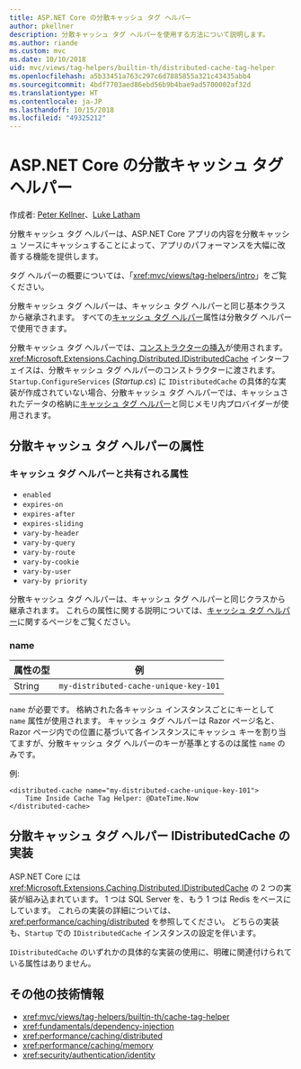 ```yaml
---
title: ASP.NET Core の分散キャッシュ タグ ヘルパー
author: pkellner
description: 分散キャッシュ タグ ヘルパーを使用する方法について説明します。
ms.author: riande
ms.custom: mvc
ms.date: 10/10/2018
uid: mvc/views/tag-helpers/builtin-th/distributed-cache-tag-helper
ms.openlocfilehash: a5b33451a763c297c6d7885855a321c43435abb4
ms.sourcegitcommit: 4bdf7703aed86ebd56b9b4bae9ad5700002af32d
ms.translationtype: HT
ms.contentlocale: ja-JP
ms.lasthandoff: 10/15/2018
ms.locfileid: "49325212"
---
```

# <a name="distributed-cache-tag-helper-in-aspnet-core"></a>ASP.NET Core の分散キャッシュ タグ ヘルパー

作成者: [Peter Kellner](http://peterkellner.net)、[Luke Latham](https://github.com/guardrex)

分散キャッシュ タグ ヘルパーは、ASP.NET Core アプリの内容を分散キャッシュ ソースにキャッシュすることによって、アプリのパフォーマンスを大幅に改善する機能を提供します。

タグ ヘルパーの概要については、「<xref:mvc/views/tag-helpers/intro>」をご覧ください。

分散キャッシュ タグ ヘルパーは、キャッシュ タグ ヘルパーと同じ基本クラスから継承されます。 すべての[キャッシュ タグ ヘルパー](xref:mvc/views/tag-helpers/builtin-th/cache-tag-helper)属性は分散タグ ヘルパーで使用できます。

分散キャッシュ タグ ヘルパーでは、[コンストラクターの挿入](xref:fundamentals/dependency-injection#constructor-injection-behavior)が使用されます。 <xref:Microsoft.Extensions.Caching.Distributed.IDistributedCache> インターフェイスは、分散キャッシュ タグ ヘルパーのコンストラクターに渡されます。 `Startup.ConfigureServices` (*Startup.cs*) に `IDistributedCache` の具体的な実装が作成されていない場合、分散キャッシュ タグ ヘルパーでは、キャッシュされたデータの格納に[キャッシュ タグ ヘルパー](xref:mvc/views/tag-helpers/builtin-th/cache-tag-helper)と同じメモリ内プロバイダーが使用されます。

## <a name="distributed-cache-tag-helper-attributes"></a>分散キャッシュ タグ ヘルパーの属性

### <a name="attributes-shared-with-the-cache-tag-helper"></a>キャッシュ タグ ヘルパーと共有される属性

* `enabled`
* `expires-on`
* `expires-after`
* `expires-sliding`
* `vary-by-header`
* `vary-by-query`
* `vary-by-route`
* `vary-by-cookie`
* `vary-by-user`
* `vary-by priority`

分散キャッシュ タグ ヘルパーは、キャッシュ タグ ヘルパーと同じクラスから継承されます。 これらの属性に関する説明については、[キャッシュ タグ ヘルパー](xref:mvc/views/tag-helpers/builtin-th/cache-tag-helper)に関するページをご覧ください。

### <a name="name"></a>name

| 属性の型 | 例                               |
| -------------- | ------------------------------------- |
| String         | `my-distributed-cache-unique-key-101` |

`name` が必要です。 格納された各キャッシュ インスタンスごとにキーとして `name` 属性が使用されます。 キャッシュ タグ ヘルパーは Razor ページ名と、Razor ページ内での位置に基づいて各インスタンスにキャッシュ キーを割り当てますが、分散キャッシュ タグ ヘルパーのキーが基準とするのは属性 `name` のみです。

例:

```cshtml
<distributed-cache name="my-distributed-cache-unique-key-101">
    Time Inside Cache Tag Helper: @DateTime.Now
</distributed-cache>
```

## <a name="distributed-cache-tag-helper-idistributedcache-implementations"></a>分散キャッシュ タグ ヘルパー IDistributedCache の実装

ASP.NET Core には <xref:Microsoft.Extensions.Caching.Distributed.IDistributedCache> の 2 つの実装が組み込まれています。 1 つは SQL Server を、もう 1 つは Redis をベースにしています。 これらの実装の詳細については、<xref:performance/caching/distributed> を参照してください。 どちらの実装も、`Startup` での `IDistributedCache` インスタンスの設定を伴います。

`IDistributedCache` のいずれかの具体的な実装の使用に、明確に関連付けられている属性はありません。

## <a name="additional-resources"></a>その他の技術情報

* <xref:mvc/views/tag-helpers/builtin-th/cache-tag-helper>
* <xref:fundamentals/dependency-injection>
* <xref:performance/caching/distributed>
* <xref:performance/caching/memory>
* <xref:security/authentication/identity>
